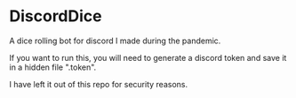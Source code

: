 # DiscordDice

A dice rolling bot for discord I made during the pandemic.

If you want to run this, you will need to generate a discord token and save it in a hidden file ".token".  

I have left it out of this repo for security reasons.

